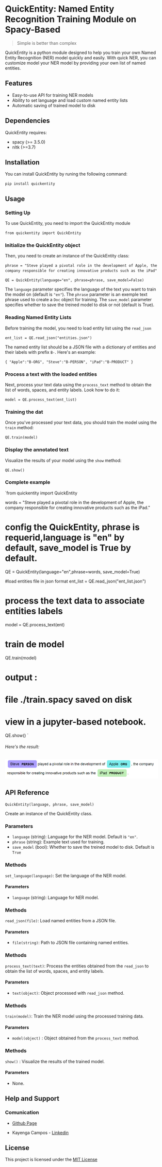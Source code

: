 # QuickEntity: Named Entity Recognition Training Module on Spacy-Based

> Simple is better than complex

QuickEntity is a python module designed to help you train your own Named Entity Recognition (NER) model quickly and easily. With quick NER, you can customize model your NER model by providing your own list of named entities.


##  Features

+ Easy-to-use API for training NER models
+ Ability to set language and load custom named entity lists
+ Automatic saving of trained model to disk

## Dependencies

QuickEntity requires:

+ spacy (>= 3.5.0)
+ nltk (>=3.7)



## Installation

You can install QuickEntity by runing the following command:

`pip install quickentity`

## Usage

### Setting Up

To use QuickEntity, you need to import the QuickEntity module

`from quickentity import QuickEntity`

### Initialize the QuickEntity object

Then, you need to create an instance of the QuickEntity class:

`phrase = "Steve played a pivotal role in the development of Apple, the company responsible for creating innovative products such as the iPad"`

`QE = QuickEntity(language="en", phrase=phrase, save_model=False)`

The `language` parameter specifies the language of the text you want to train the model on (default is `"en"`). The `phrase` parameter is an exemple text phrase used to create a `Doc` object for training. The `save_model` parameter specifies whether to save the treined model to disk or not (default is True).

### Reading Named Entity Lists

Before training the model, you need to load entity list using the `read_json`

`ent_list = QE.read_json("entities.json")`

The named entity list should be a JSON file with a dictionary of entities and their labels with prefix `B-`. Here's an example:

`
{
"Apple":"B-ORG",
"Steve":"B-PERSON",
"iPad":"B-PRODUCT"
}
`
### Process a text with the loaded entities

Next, process your text data using the `process_text` method to obtain the list of words, spaces, and entity labels. Look how to do it:

`model = QE.process_text(ent_list)`


### Training the dat

Once you've processed your text data, you should train the model using the `train` method:

`QE.train(model)`

### Display the annotated text

Visualize the results of your model using the `show` method:

`QE.show()`

### Complete example

`from quickentity import QuickEntity

words = "Steve played a pivotal role in the development of Apple, the company responsible for creating innovative products such as the iPad."

# config the QuickEntity, phrase is requerid,language is "en" by default, save_model is True by default.
QE = QuickEntity(language="en",phrase=words, save_model=True)

#load entities file in json format
ent_list = QE.read_json("ent_list.json")

# process the text data to associate entities labels
model = QE.process_text(ent)
# train de model
QE.train(model)

# output :
# file ./train.spacy saved on disk

# view in a jupyter-based notebook.
QE.show() `

###### Here's the result:

![Example quickentity](https://github.com/Kissabi/quickentity/raw/main/Screenshot.png)



## API Reference

`QuickEntity(language, phrase, save_model)`

Create an instance of the QuickEntity class.

### Parameters

+ `language` (string): Language for the NER model. Default is `"en"`.
+ `phrase` (string): Example text used for training.
+ `save_model` (bool): Whether to save the treined model to disk. Default is `True`

### Methods

`set_language(language)`: Set the language of the NER model.

#### Parameters

+ `language` (string): Language for NER model.

### Methods

`read_json(file)`: Load named entities from a JSON file.

#### Parameters

+ `file(string)`: Path to JSON file containing named entities.

### Methods

`process_text(text)`: Process the entities obtained from the `read_json` to obtain the list of words, spaces, and entity labels.


#### Parameters

+ `text(object)`: Object processed with `read_json` method.

### Methods

`train(model)`: Train the NER model using the processed training data.

#### Parameters

+ `model(object)` : Object obtained from the `process_text` method.

### Methods

`show()` : Visualize the results of the trained model.

#### Parameters
+ None.


## Help and Support


### Comunication

+ [Github Page](https://github.com/kissabi/quickentity)

+ Kayenga Campos - [Linkedin](https://linkedin.com/in/kayenga)


## License

This project is licensed under the [MIT License](https://opensourse.org/license/mit)